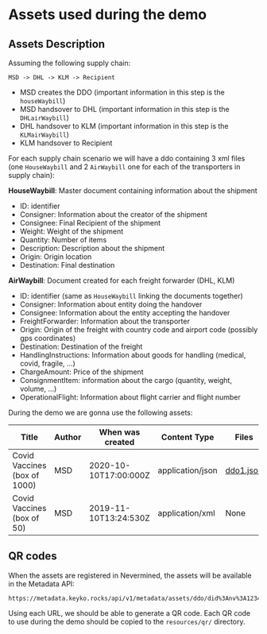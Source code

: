 # Assets used during the demo

## Assets Description

Assuming the following supply chain:
```
MSD -> DHL -> KLM -> Recipient
```
- MSD creates the DDO (important information in this step is the `houseWaybill`)
- MSD handsover to DHL (important information in this step is the `DHLairWaybill`)
- DHL handsover to KLM (important information in this step is the `KLMairWaybill`)
- KLM handsover to Recipient

For each supply chain scenario we will have a ddo containing 3 xml files (one `HouseWaybill` and 2 `AirWaybill` one for each of the transporters in supply chain):

**HouseWaybill**: Master document containing information about the shipment
- ID: identifier
- Consigner: Information about the creator of the shipment
- Consignee: Final Recipient of the shipment
- Weight: Weight of the shipment
- Quantity: Number of items
- Description: Description about the shipment
- Origin: Origin location
- Destination: Final destination

**AirWaybill**: Document created for each freight forwarder (DHL, KLM)
- ID: identifier (same as `HouseWaybill` linking the documents together)
- Consigner: Information about entity doing the handover
- Consignee: Information about the entity accepting the handover
- FreightForwarder: Information about the transporter
- Origin: Origin of the freight with country code and airport code (possibly gps coordinates)
- Destination: Destination of the freight
- HandlingInstructions: Information about goods for handling (medical, covid, fragile, ...)
- ChargeAmount: Price of the shipment
- ConsignmentItem: information about the cargo (quantity, weight, volume, ...)
- OperationalFlight: Information about flight carrier and flight number

During the demo we are gonna use the following assets:


Title                       | Author            | When was created      | Content Type      | Files                 | DID (and url)
----------------------------|-------------------|-----------------------|-------------------|-----------------------|-----------------------
Covid Vaccines (box of 1000)  | MSD               | 2020-10-10T17:00:000Z | application/json   | [ddo1.json](https://raw.githubusercontent.com/keyko-io/odyssey-dashboard/2c72ef7baf8972f058803031f466e6f445bab114/resources/data/mock-data/ddo1.json) | [`did:nv:1b31817b8c459eafad9bf407b17222330780e74625d3417bf767ee3e158581e0`]( https://metadata.keyko.rocks/api/v1/metadata/assets/ddo/did:nv:1b31817b8c459eafad9bf407b17222330780e74625d3417bf767ee3e158581e0)         
Covid Vaccines (box of 50)  | MSD               | 2019-11-10T13:24:530Z | application/xml   | None | None        


## QR codes

When the assets are registered in Nevermined, the assets will be available in the Metadata API:

```
https://metadata.keyko.rocks/api/v1/metadata/assets/ddo/did%3Anv%3A1234
```

Using each URL, we should be able to generate a QR code. Each QR code to use during the demo
should be copied to the `resources/qr/` directory.
